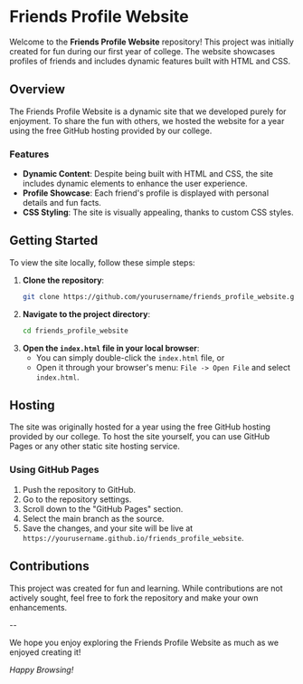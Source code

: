 # Friends Profile Website

Welcome to the **Friends Profile Website** repository! This project was initially created for fun during our first year of college. The website showcases profiles of friends and includes dynamic features built with HTML and CSS.

## Overview

The Friends Profile Website is a dynamic site that we developed purely for enjoyment. To share the fun with others, we hosted the website for a year using the free GitHub hosting provided by our college.

### Features

- **Dynamic Content**: Despite being built with HTML and CSS, the site includes dynamic elements to enhance the user experience.
- **Profile Showcase**: Each friend's profile is displayed with personal details and fun facts.
- **CSS Styling**: The site is visually appealing, thanks to custom CSS styles.

## Getting Started

To view the site locally, follow these simple steps:

1. **Clone the repository**:
    ```bash
    git clone https://github.com/yourusername/friends_profile_website.git
    ```
2. **Navigate to the project directory**:
    ```bash
    cd friends_profile_website
    ```
3. **Open the `index.html` file in your local browser**:
    - You can simply double-click the `index.html` file, or
    - Open it through your browser's menu: `File -> Open File` and select `index.html`.

## Hosting

The site was originally hosted for a year using the free GitHub hosting provided by our college. To host the site yourself, you can use GitHub Pages or any other static site hosting service.

### Using GitHub Pages

1. Push the repository to GitHub.
2. Go to the repository settings.
3. Scroll down to the "GitHub Pages" section.
4. Select the main branch as the source.
5. Save the changes, and your site will be live at `https://yourusername.github.io/friends_profile_website`.

## Contributions

This project was created for fun and learning. While contributions are not actively sought, feel free to fork the repository and make your own enhancements.

--

We hope you enjoy exploring the Friends Profile Website as much as we enjoyed creating it!

*Happy Browsing!*
